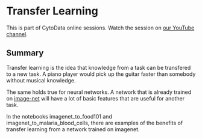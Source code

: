 # Transfer Learning

This is part of CytoData online sessions.
Watch the session on [our YouTube channel](https://www.youtube.com/watch?v=LljZU5XDiUo).

## Summary

Transfer learning is the idea that knowledge from a task can be transfered to a new task.
A piano player would pick up the guitar faster than somebody without musical knowledge.

The same holds true for neural networks. A network that is already trained on [image-net](http://www.image-net.org/) will have a lot of basic features that are useful for another task.

In the notebooks imagenet_to_food101 and imagenet_to_malaria_blood_cells, there are examples of the benefits of transfer learning from a network trained on imagenet.
